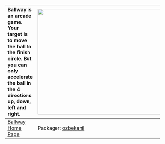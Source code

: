 | Ballway is an arcade game. Your target is to move the ball to the finish circle. But you can only accelerate the ball in the 4 directions up, down, left and right. | <a href='http://www.youtube.com/watch?feature=player_embedded&v=dtKeZgiGVYo' target='_blank'><img src='http://img.youtube.com/vi/dtKeZgiGVYo/0.jpg' width='425' height=344 /></a> |
|:--------------------------------------------------------------------------------------------------------------------------------------------------------------------|:----------------------------------------------------------------------------------------------------------------------------------------------------------------------------------|
|[Ballway Home Page](http://qt-apps.org/content/show.php/Ballway?content=133040)| Packager: [ozbekanil](ozbekanil.md) |